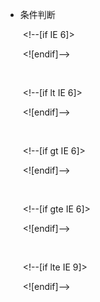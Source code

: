 - 条件判断

  ​	<!--[if IE 6]>

  ​	<![endif]-->

  ​	

  ​	<!--[if lt IE 6]>

  ​	<![endif]-->

  ​	

  ​	<!--[if gt IE 6]>

  ​	<![endif]-->

  ​	

  ​	<!--[if gte IE 6]>

  ​	<![endif]-->

  ​	

  ​	<!--[if lte IE 9]>

  ​	<![endif]-->

  ​	

   	<!--[if ! IE 9]>

  ​	<![endif]-->